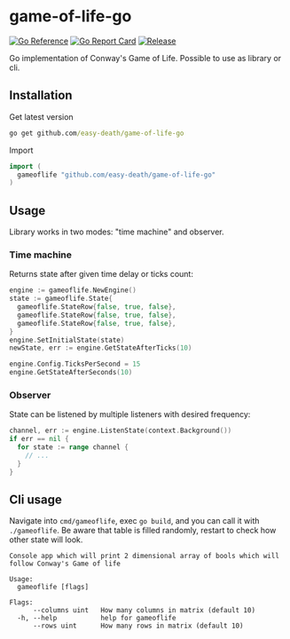 # game-of-life-go

[![Go Reference](https://pkg.go.dev/badge/github.com/easy-death/game-of-life-go.svg)](https://pkg.go.dev/github.com/easy-death/game-of-life-go)
[![Go Report Card](https://goreportcard.com/badge/github.com/easy-death/game-of-life-go)](https://goreportcard.com/report/github.com/easy-death/game-of-life-go)
[![Release](https://img.shields.io/github/v/release/easy-death/game-of-life-go.svg)](https://github.com/easy-death/game-of-life-go/releases/latest)

Go implementation of Conway's Game of Life. Possible to use as library or cli.
## Installation
Get latest version
```cmd
go get github.com/easy-death/game-of-life-go
```
Import
```go
import (
  gameoflife "github.com/easy-death/game-of-life-go"
)
```
## Usage
Library works in two modes: "time machine" and observer.
### Time machine
Returns state after given time delay or ticks count:
```go
engine := gameoflife.NewEngine()
state := gameoflife.State{
  gameoflife.StateRow{false, true, false},
  gameoflife.StateRow{false, true, false},
  gameoflife.StateRow{false, true, false},
}
engine.SetInitialState(state)
newState, err := engine.GetStateAfterTicks(10)

engine.Config.TicksPerSecond = 15
engine.GetStateAfterSeconds(10)
```
### Observer
State can be listened by multiple listeners with desired frequency:
```go
channel, err := engine.ListenState(context.Background())
if err == nil {
  for state := range channel {
    // ...
  }
}
```

## Cli usage
Navigate into `cmd/gameoflife`, exec `go build`, and you can call it with `./gameoflife`. Be aware that table is filled randomly,
restart to check how other state will look.
```text
Console app which will print 2 dimensional array of bools which will follow Conway's Game of life

Usage:
  gameoflife [flags]

Flags:
      --columns uint   How many columns in matrix (default 10)
  -h, --help           help for gameoflife
      --rows uint      How many rows in matrix (default 10)

```
